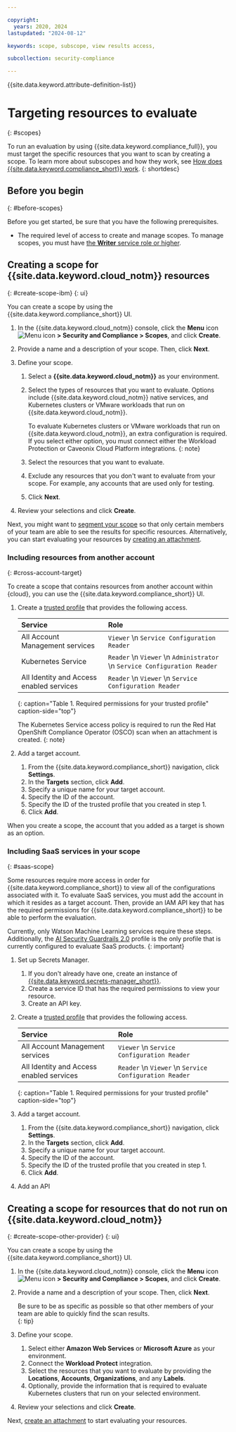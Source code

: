 ```yaml
---

copyright:
  years: 2020, 2024
lastupdated: "2024-08-12"

keywords: scope, subscope, view results access, 

subcollection: security-compliance

---
```


{{site.data.keyword.attribute-definition-list}}


# Targeting resources to evaluate
{: #scopes}

To run an evaluation by using {{site.data.keyword.compliance_full}}, you must target the specific resources that you want to scan by creating a scope. To learn more about subscopes and how they work, see [How does {{site.data.keyword.compliance_short}} work](/docs/security-compliance?topic=security-compliance-posture-management).
{: shortdesc}

## Before you begin
{: #before-scopes}

Before you get started, be sure that you have the following prerequisites.

* The required level of access to create and manage scopes. To manage scopes, you must have [the **Writer** service role or higher](/docs/security-compliance?topic=security-compliance-access-management).


## Creating a scope for {{site.data.keyword.cloud_notm}} resources
{: #create-scope-ibm}
{: ui}

You can create a scope by using the {{site.data.keyword.compliance_short}} UI.

1. In the {{site.data.keyword.cloud_notm}} console, click the **Menu** icon ![Menu icon](../icons/icon_hamburger.svg) **> Security and Compliance > Scopes**, and click **Create**.
2. Provide a name and a description of your scope. Then, click **Next**.
3. Define your scope.

   1. Select a **{{site.data.keyword.cloud_notm}}** as your environment.
   2. Select the types of resources that you want to evaluate. Options include {{site.data.keyword.cloud_notm}} native services, and Kubernetes clusters or VMware workloads that run on {{site.data.keyword.cloud_notm}}.

      To evaluate Kubernetes clusters or VMware workloads that run on {{site.data.keyword.cloud_notm}}, an extra configuration is required. If you select either option, you must connect either the Workload Protection or Caveonix Cloud Platform integrations.
      {: note}
   
   3. Select the resources that you want to evaluate.
   4. Exclude any resources that you don't want to evaluate from your scope. For example, any accounts that are used only for testing.
   5. Click **Next**.

4. Review your selections and click **Create**.

Next, you might want to [segment your scope](/docs/security-compliance?topic=security-compliance-subscopes) so that only certain members of your team are able to see the results for specific resources. Alternatively, you can start evaluating your resources by [creating an attachment](/docs/security-compliance?topic=security-compliance-attachments).

### Including resources from another account
{: #cross-account-target}

To create a scope that contains resources from another account within {cloud}, you can use the {{site.data.keyword.compliance_short}} UI.

1. Create a [trusted profile](/docs/account?topic=account-create-trusted-profile) that provides the following access.

   | Service | Role | 
   |:--------|:-----|
   | All Account Management services | `Viewer`   \n `Service Configuration Reader`|
   | Kubernetes Service | `Reader`   \n `Viewer`   \n `Administrator`   \n `Service Configuration Reader` |
   | All Identity and Access enabled services | `Reader`   \n `Viewer`   \n `Service Configuration Reader` |
   {: caption="Table 1. Required permissions for your trusted profile" caption-side="top"}
   
   The Kubernetes Service access policy is required to run the Red Hat OpenShift Compliance Operator (OSCO) scan when an attachment is created.
   {: note}

2. Add a target account.

   1. From the {{site.data.keyword.compliance_short}} navigation, click **Settings**.
   2. In the **Targets** section, click **Add**.
   3. Specify a unique name for your target account.
   4. Specify the ID of the account.
   5. Specify the ID of the trusted profile that you created in step 1.
   6. Click **Add**.

When you create a scope, the account that you added as a target is shown as an option.

### Including SaaS services in your scope
{: #saas-scope}

Some resources require more access in order for {{site.data.keyword.compliance_short}} to view all of the configurations associated with it. To evaluate SaaS services, you must add the account in which it resides as a target account. Then, provide an IAM API key that has the required permissions for {{site.data.keyword.compliance_short}} to be able to perform the evaluation.

Currently, only Watson Machine Learning services require these steps. Additionally, the [AI Security Guardrails 2.0](/docs/security-compliance?topic=security-compliance-ai-security-change-log&interface=ui) profile is the only profile that is currently configured to evaluate SaaS products.
{: important}

1. Set up Secrets Manager.

   1. If you don't already have one, create an instance of [{{site.data.keyword.secrets-manager_short}}](/docs/secrets-manager?topic=secrets-manager-create-instance).
   2. Create a service ID that has the required permissions to view your resource.
   3. Create an API key. 

1. Create a [trusted profile](/docs/account?topic=account-create-trusted-profile) that provides the following access.

   | Service | Role | 
   |:--------|:-----|
   | All Account Management services | `Viewer`   \n `Service Configuration Reader`|
   | All Identity and Access enabled services | `Reader`   \n `Viewer`   \n `Service Configuration Reader` |
   {: caption="Table 1. Required permissions for your trusted profile" caption-side="top"}

2. Add a target account.

   1. From the {{site.data.keyword.compliance_short}} navigation, click **Settings**.
   2. In the **Targets** section, click **Add**.
   3. Specify a unique name for your target account.
   4. Specify the ID of the account.
   5. Specify the ID of the trusted profile that you created in step 1.
   6. Click **Add**.

3. Add an API 


## Creating a scope for resources that do not run on {{site.data.keyword.cloud_notm}}
{: #create-scope-other-provider}
{: ui}

You can create a scope by using the {{site.data.keyword.compliance_short}} UI.

1. In the {{site.data.keyword.cloud_notm}} console, click the **Menu** icon ![Menu icon](../icons/icon_hamburger.svg) **> Security and Compliance > Scopes**, and click **Create**.
2. Provide a name and a description of your scope. Then, click **Next**.

   Be sure to be as specific as possible so that other members of your team are able to quickly find the scan results.\
   {: tip}

3. Define your scope.

   1. Select either **Amazon Web Services** or **Microsoft Azure** as your environment.
   2. Connect the **Workload Protect** integration.
   3. Select the resources that you want to evaluate by providing the **Locations**, **Accounts**, **Organizations**, and any **Labels**.
   4. Optionally, provide the information that is required to evaluate Kubernetes clusters that run on your selected environment.

4. Review your selections and click **Create**.

Next, [create an attachment](/docs/security-compliance?topic=security-compliance-attachments) to start evaluating your resources. 

